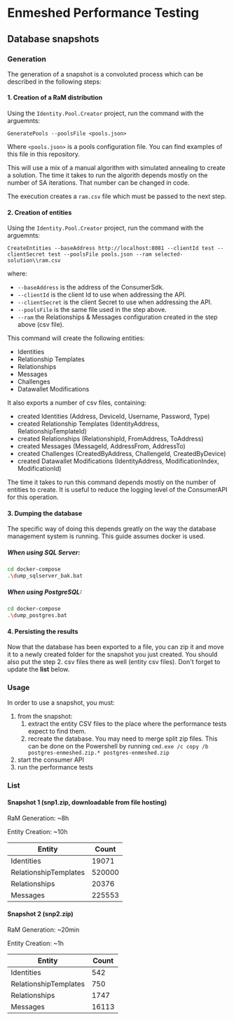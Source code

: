 # Enmeshed Performance Testing

## Database snapshots

### Generation

The generation of a snapshot is a convoluted process which can be described in the following steps:

#### 1. Creation of a RaM distribution

Using the `Identity.Pool.Creator` project, run the command with the arguemnts:

`GeneratePools --poolsFile <pools.json>`

Where `<pools.json>` is a pools configuration file. You can find examples of this file in this repository.

This will use a mix of a manual algorithm with simulated annealing to create a solution. The time it takes to run the algorith depends mostly on the number of SA iterations. That number can be changed in code.

The execution creates a `ram.csv` file which must be passed to the next step.

#### 2. Creation of entities

Using the `Identity.Pool.Creator` project, run the command with the arguemnts:

`CreateEntities --baseAddress http://localhost:8081 --clientId test --clientSecret test --poolsFile pools.json --ram selected-solution\\ram.csv`

where:

-   `--baseAddress` is the address of the ConsumerSdk.
-   `--clientId` is the client Id to use when addressing the API.
-   `--clientSecret` is the client Secret to use when addressing the API.
-   `--poolsFile` is the same file used in the step above.
-   `--ram` the Relationships & Messages configuration created in the step above (csv file).

This command will create the following entities:

-   Identities
-   Relationship Templates
-   Relationships
-   Messages
-   Challenges
-   Datawallet Modifications

It also exports a number of csv files, containing:

-   created Identities (Address, DeviceId, Username, Password, Type)
-   created Relationship Templates (IdentityAddress, RelationshipTemplateId)
-   created Relationships (RelationshipId, FromAddress, ToAddress)
-   created Messages (MessageId, AddressFrom, AddressTo)
-   created Challenges (CreatedByAddress, ChallengeId, CreatedByDevice)
-   created Datawallet Modifications (IdentityAddress, ModificationIndex, ModificationId)

The time it takes to run this command depends mostly on the number of entities to create. It is useful to reduce the logging level of the ConsumerAPI for this operation.

#### 3. Dumping the database

The specific way of doing this depends greatly on the way the database management system is running. This guide assumes docker is used.

##### When using SQL Server:

```sh
cd docker-compose
.\dump_sqlserver_bak.bat
```

##### When using PostgreSQL:

```sh
cd docker-compose
.\dump_postgres.bat
```

#### 4. Persisting the results

Now that the database has been exported to a file, you can zip it and move it to a newly created folder for the snapshot you just created. You should also put the step 2. csv files there as well (entity csv files). Don't forget to update the **list** below.

### Usage

In order to use a snapshot, you must:

1.  from the snapshot:
    1. extract the entity CSV files to the place where the performance tests expect to find them.
    2. recreate the database. You may need to merge split zip files. This can be done on the Powershell by running `cmd.exe /c copy /b postgres-enmeshed.zip.* postgres-enmeshed.zip`
1.  start the consumer API
1.  run the performance tests

### List

#### Snapshot 1 (snp1.zip, downloadable from file hosting)

RaM Generation: ~8h

Entity Creation: ~10h

| Entity                | Count  |
| --------------------- | ------ |
| Identities            | 19071  |
| RelationshipTemplates | 520000 |
| Relationships         | 20376  |
| Messages              | 225553 |

#### Snapshot 2 (snp2.zip)

RaM Generation: ~20min

Entity Creation: ~1h

| Entity                | Count  |
| --------------------- | ------ |
| Identities            | 542    |
| RelationshipTemplates | 750    |
| Relationships         | 1747   |
| Messages              | 16113  |
